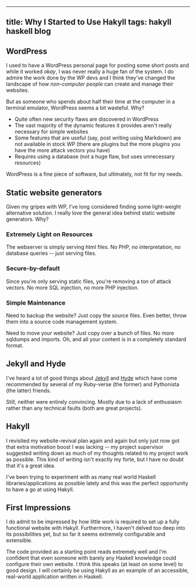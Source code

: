 ----
title: Why I Started to Use Hakyll
tags: hakyll haskell blog
----

## WordPress

I used to have a WordPress personal page for posting some short posts and while it worked *okay*, I was never really a huge fan of the system. I do admire the work done by the WP devs and I think they've changed the landscape of how *non-computer people* can create and manage their websites.

But as someone who spends about half their time at the computer in a terminal emulator, WordPress seems a bit wasteful. Why?

* Quite often new security flaws are discovered in WordPress
* The vast majority of the dynamic features it provides aren't really necessary for simple websites
* Some features that are useful (say, post writing using Markdown) are not available in stock WP (there are plugins but the more plugins you have the more attack vectors you have)
* Requires using a database (not a huge flaw, but uses unnecessary resources)

WordPress is a fine piece of software, but ultimately, not fit for my needs.


## Static website generators

Given my gripes with WP, I've long considered finding some light-weight alternative solution.  I really love the general idea behind static website generators. Why?

### Extremely Light on Resources

The webserver is simply serving html files. No PHP, no interpretation, no database queries -- just serving files.

### Secure-by-default

Since you're only serving static files, you're removing a ton of attack vectors. No more SQL injection, no more PHP injection.

### Simple Maintenance

Need to backup the website? Just copy the source files. Even better, throw them into a source code management system.

Need to move your website? Just copy over a bunch of files. No more sqldumps and imports. Oh, and all your content is in a completely standard format.


## Jekyll and Hyde

I've heard a lot of good things about [Jekyll](http://jekyllrb.com/) and [Hyde](http://ringce.com/hyde) which have come recommended by several of my Ruby-verse (the former) and Pythonista (the latter) friends.

Still, neither were entirely convincing. Mostly due to a lack of enthusiasm rather than any technical faults (both are great projects).


## Hakyll

I revisited my website-revival plan again and again but only just now got that extra motivation boost I was lacking -- my project supervisor suggested writing down as much of my thoughts related to my project work as possible. This kind of writing isn't exactly my forte, but I have no doubt that it's a great idea.

I've been trying to experiment with as many real world Haskell libraries/applications as possible lately and this was the perfect opportunity to have a go at using Hakyll.


## First Impressions

I do admit to be impressed by how little work is required to set up a fully
functional website with Hakyll. Furthermore, I haven't delved too deep into its possibilities yet, but so far it seems extremely configurable and extensible.

The code provided as a starting point reads extremely well and I'm confident that even someone with barely any Haskell knowledge could configure their own website. I think this speaks (at least on some level) to good design. I will certainly be using Hakyll as an example of an accessible, real-world application written in Haskell.
